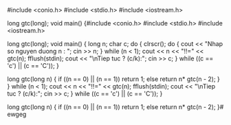 #include <conio.h>
#include <stdio.h>
#include <iostream.h>

long gtc(long);
void main()
{#include <conio.h>
#include <stdio.h>
#include <iostream.h>

long gtc(long);
void main()
{
	long n;
	char c;
	do {
		clrscr();
		do { 	cout << "Nhap so nguyen duong n : ";
			cin >> n;
		} while (n < 1);
		cout << n << "!!=" << gtc(n);
		fflush(stdin);
		cout << "\nTiep tuc ? (c/k):";
		cin >> c;
	} while ((c == 'c') || (c == 'C'));
}

long gtc(long n)
{
	if ((n == 0) || (n == 1)) return 1;
	else return n* gtc(n - 2);
}
		} while (n < 1);
		cout << n << "!!=" << gtc(n);
		fflush(stdin);
		cout << "\nTiep tuc ? (c/k):";
		cin >> c;
	} while ((c == 'c') || (c == 'C'));
}

long gtc(long n)
{
	if ((n == 0) || (n == 1)) return 1;
	else return n* gtc(n - 2);
}# ewgeg
